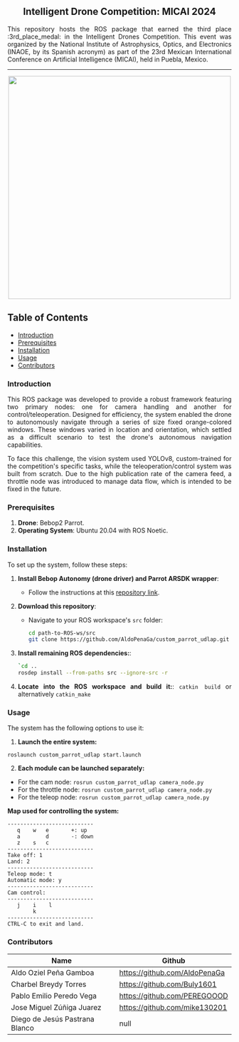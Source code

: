 <h2 align="center">Intelligent Drone Competition: MICAI 2024</h2>

<p align="justify">
  This repository hosts the ROS package that earned the third place :3rd_place_medal: in the Intelligent Drones Competition. This event was organized by the National Institute of Astrophysics, Optics, and Electronics (INAOE, by its Spanish acronym) as part of the 23rd Mexican International Conference on Artificial Intelligence (MICAI), held in Puebla, Mexico.
</p>

---
<p align="center">
  <img src="https://github.com/AldoPenaGa/custom_parrot_udlap/blob/main/pictures/Gif_.gif" width="500" height="auto">
</p>

## Table of Contents
- [Introduction](#introduction)
- [Prerequisites](#prerequisites)
- [Installation](#installation)
- [Usage](#usage)
- [Contributors](#contributors)

<div align="justify">

### Introduction
This ROS package was developed to provide a robust framework featuring two primary nodes: one for camera handling and another for control/teleoperation. Designed for efficiency, the system enabled the drone to autonomously navigate through a series of size fixed orange-colored windows. These windows varied in location and orientation, which settled as a difficult scenario to test the drone's autonomous navigation capabilities.

To face this challenge, the vision system used YOLOv8, custom-trained for the competition's specific tasks, while the teleoperation/control system was built from scratch. Due to the high publication rate of the camera feed, a throttle node was introduced to manage data flow, which is intended to be fixed in the future.

### Prerequisites
1. **Drone**: Bebop2 Parrot.
2. **Operating System**: Ubuntu 20.04 with ROS Noetic.

### Installation

To set up the system, follow these steps:

1. **Install Bebop Autonomy (drone driver) and Parrot ARSDK wrapper**:
   - Follow the instructions at this [repository link](https://github.com/antonellabarisic/parrot_arsdk/tree/noetic_dev).

2. **Download this repository**:
   - Navigate to your ROS workspace's `src` folder:
     ```bash
     cd path-to-ROS-ws/src
     git clone https://github.com/AldoPenaGa/custom_parrot_udlap.git
     ```
3. **Install remaining ROS dependencies:**:
     ```bash
     `cd ..
     rosdep install --from-paths src --ignore-src -r
     ```
4. **Locate into the ROS workspace and build it:**:
`catkin build` or alternatively `catkin_make`

### Usage
The system has the following options to use it:

1. **Launch the entire system:**

`roslaunch custom_parrot_udlap start.launch`

2. **Each module can be launched separately:**

- For the cam node: `rosrun custom_parrot_udlap camera_node.py`
- For the throttle node: `rosrun custom_parrot_udlap camera_node.py`
- For the teleop node: `rosrun custom_parrot_udlap camera_node.py`

**Map used for controlling the system:**

```
---------------------------
   q    w   e       +: up
   a        d       -: down
   z    s   c
---------------------------
Take off: 1
Land: 2
---------------------------
Teleop mode: t
Automatic mode: y
---------------------------
Cam control:
---------------------------
   j    i    l       
        k    
---------------------------
CTRL-C to exit and land.
```


### Contributors

| Name                          | Github                               |
|-------------------------------|--------------------------------------|
| Aldo Oziel Peña Gamboa        | https://github.com/AldoPenaGa        |
| Charbel Breydy Torres         | https://github.com/Buly1601          |
| Pablo Emilio Peredo Vega      | https://github.com/PEREGOOOD         |
| Jose Miguel Zúñiga Juarez     | https://github.com/mike130201        |
| Diego de Jesús Pastrana Blanco| null                                 |

